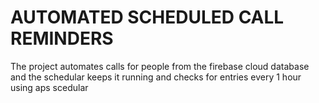 # AUTOMATED SCHEDULED CALL REMINDERS
The project automates calls for people from the firebase cloud database and the schedular keeps it running and checks for entries every 1 hour using aps scedular
